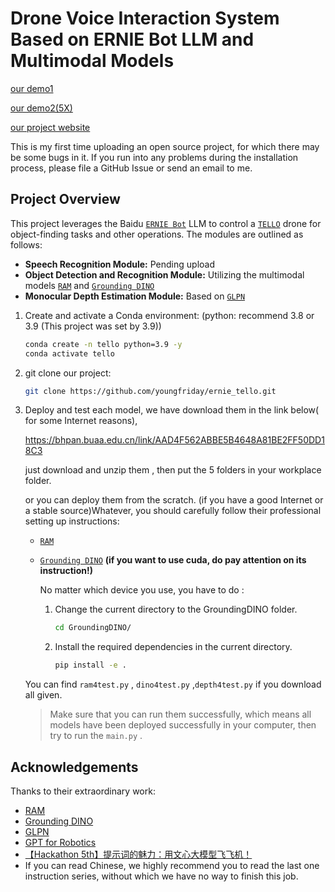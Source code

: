 # Drone Voice Interaction System Based on ERNIE Bot LLM and Multimodal Models

[our demo1](https://bhpan.buaa.edu.cn/link/AADFAF9062597C4C29858163ABCFAA95F3)

[our demo2(5X)](https://bhpan.buaa.edu.cn/link/AAE8B5CE5497F241ECB2C1E12419ADDD1F)

[our project website](https://youngfriday.cn/posts/%E5%9F%BA%E4%BA%8E%E6%96%87%E5%BF%83%E4%B8%80%E8%A8%80%E4%B8%8E%E5%A4%9A%E6%A8%A1%E6%80%81%E5%A4%A7%E6%A8%A1%E5%9E%8B%E7%9A%84%E8%AF%AD%E9%9F%B3%E4%BA%A4%E4%BA%92%E6%97%A0%E4%BA%BA%E6%9C%BA/)

This is my first time uploading an open source project, for which there may be some bugs in it.
If you run into any problems during the installation process, please file a GitHub Issue or send an email to me.

## Project Overview

This project leverages the Baidu [`ERNIE Bot`](https://yiyan.baidu.com/) LLM to control a [`TELLO`](https://github.com/damiafuentes/DJITelloPy) drone for object-finding tasks and other operations. The modules are outlined as follows:

- **Speech Recognition Module:** Pending upload
- **Object Detection and Recognition Module:** Utilizing the multimodal models [`RAM`](https://github.com/xinyu1205/recognize-anything) and [`Grounding DINO`](https://github.com/IDEA-Research/GroundingDINO)
- **Monocular Depth Estimation Module:** Based on [`GLPN`](https://huggingface.co/vinvino02/glpn-nyu)


1. Create and activate a Conda environment: (python: recommend 3.8 or 3.9 (This project was set by 3.9))

   ```bash
   conda create -n tello python=3.9 -y
   conda activate tello
   ```

2. git clone our project:

   ```bash
   git clone https://github.com/youngfriday/ernie_tello.git
   ```

3. Deploy and test each model, we have download them in the link below( for some Internet reasons), 

   https://bhpan.buaa.edu.cn/link/AAD4F562ABBE5B4648A81BE2FF50DD18C3

   just download and unzip them , then put the 5 folders in your workplace folder.

   or you can deploy them from the scratch. (if you have a good Internet or a stable source)Whatever, you should carefully follow their professional setting up instructions:

   - [`RAM` ](https://github.com/xinyu1205/recognize-anything)
   
   - [`Grounding DINO`](https://github.com/IDEA-Research/GroundingDINO) **(if you want to use cuda, do pay attention on its instruction!)**
   
     No matter which device you use, you have to do :
   
     1. Change the current directory to the GroundingDINO folder.
   
        ```bash
        cd GroundingDINO/
        ```
   
     2. Install the required dependencies in the current directory.
   
        ```bash
        pip install -e .
        ```
   
        
   
   You can find `ram4test.py` , `dino4test.py` ,`depth4test.py`  if you download all given.
   
   > Make sure that you can run them successfully, which means all models have been deployed successfully in your computer, then try to run the `main.py` .

##  Acknowledgements

Thanks to their extraordinary work:

- [RAM ](https://github.com/xinyu1205/recognize-anything)
- [Grounding DINO](https://github.com/IDEA-Research/GroundingDINO) 
- [GLPN](https://huggingface.co/vinvino02/glpn-nyu)
- [GPT for Robotics](https://www.microsoft.com/en-us/research/articles/chatgpt-for-robotics/)
- [【Hackathon 5th】提示词的魅力：用文心大模型飞飞机！](https://aistudio.baidu.com/projectdetail/7158159?searchKeyword=%E7%94%A8%E6%96%87%E5%BF%83%E5%A4%A7%E6%A8%A1%E5%9E%8B%E9%A3%9E%E9%A3%9E%E6%9C%BA&searchTab=ALL)
- If you can read Chinese, we highly recommend you to read the last one instruction series, without which we have no way to finish this job.

